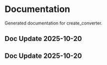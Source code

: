 # Documentation

Generated documentation for create_converter.

## Doc Update 2025-10-20

## Doc Update 2025-10-20
